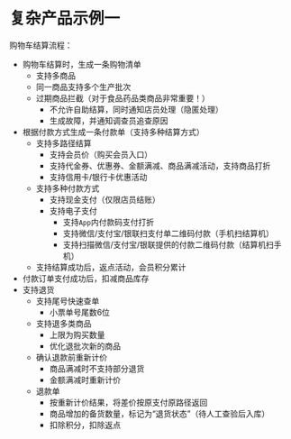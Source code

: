 # 复杂产品示例一

购物车结算流程：
* 购物车结算时，生成一条购物清单
    * 支持多商品
    * 同一商品支持多个生产批次
    * 过期商品拦截（对于食品药品类商品非常重要！）
        * 不允许自助结算，同时通知店员处理（隐匿处理）
        * 生成故障，并通知调查员追查原因
* 根据付款方式生成一条付款单（支持多种结算方式）
    * 支持多路径结算
        * 支持会员价（购买会员入口）
        * 支持代金券、优惠券、金额满减、商品满减活动，支持商品打折
        * 支持信用卡/银行卡优惠活动
    * 支持多种付款方式
        * 支持现金支付（仅限店员结账）
        * 支持电子支付
            * 支持`App`内付款码支付打折
            * 支持微信/支付宝/银联扫支付单二维码付款（手机扫结算机）
            * 支持扫描微信/支付宝/银联提供的付款二维码付款（结算机扫手机）
    * 支持结算成功后，返点活动，会员积分累计
* 付款订单支付成功后，扣减商品库存
* 支持退货
    * 支持尾号快速查单
        * 小票单号尾数6位
    * 支持退多类商品
        * 上限为购买数量
        * 优化退批次新的商品
    * 确认退款前重新计价
        * 商品满减时不支持部分退货
        * 金额满减时重新计价
    * 退款单
        * 按重新计价结果，将差价按原支付原路径返回
        * 商品增加的备货数量，标记为“退货状态”（待人工查验后入库）
        * 扣除积分，扣除返点
